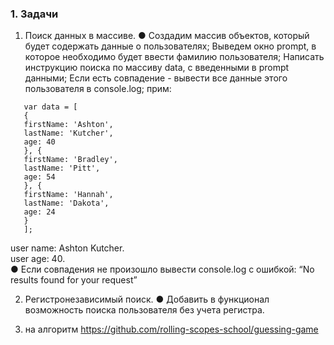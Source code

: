 ### 1. Задачи

1. Поиск данных в массиве.
   ● Создадим массив объектов, который будет содержать данные о пользователях;
   Выведем окно prompt, в которое необходимо будет ввести фамилию пользователя;
   Написать инструкцию поиска по массиву data, с введенными в prompt данными;
   Если есть совпадение - вывести все данные этого пользователя в console.log;
   прим:
```
   var data = [
   {
   firstName: 'Ashton',
   lastName: 'Kutcher',
   age: 40
   }, {
   firstName: 'Bradley',
   lastName: 'Pitt',
   age: 54
   }, {
   firstName: 'Hannah',
   lastName: 'Dakota',
   age: 24
   }
   ];
```
user name: Ashton Kutcher.  
user age: 40.  
● Если совпадения не произошло вывести console.log с ошибкой:
“No results found for your request”

2. Регистронезависимый поиск.
   ● Добавить в функционал возможность поиска пользователя без учета регистра.

3. на алгоритм
   https://github.com/rolling-scopes-school/guessing-game

